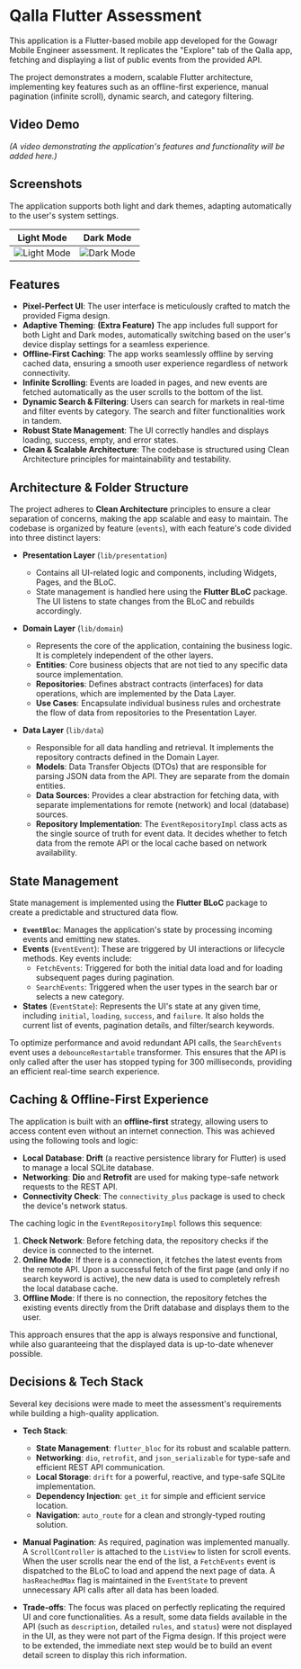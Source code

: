 # Qalla Flutter Assessment

This application is a Flutter-based mobile app developed for the Gowagr Mobile Engineer assessment. It replicates the "Explore" tab of the Qalla app, fetching and displaying a list of public events from the provided API.

The project demonstrates a modern, scalable Flutter architecture, implementing key features such as an offline-first experience, manual pagination (infinite scroll), dynamic search, and category filtering.

## Video Demo

*(A video demonstrating the application's features and functionality will be added here.)*

## Screenshots

The application supports both light and dark themes, adapting automatically to the user's system settings.

| Light Mode                                | Dark Mode                               |
| ----------------------------------------- | --------------------------------------- |
| ![Light Mode](./screenshots/light_mode) | ![Dark Mode](./screenshots/dark_mode) |

## Features

-   **Pixel-Perfect UI**: The user interface is meticulously crafted to match the provided Figma design.
-   **Adaptive Theming**: **(Extra Feature)** The app includes full support for both Light and Dark modes, automatically switching based on the user's device display settings for a seamless experience.
-   **Offline-First Caching**: The app works seamlessly offline by serving cached data, ensuring a smooth user experience regardless of network connectivity.
-   **Infinite Scrolling**: Events are loaded in pages, and new events are fetched automatically as the user scrolls to the bottom of the list.
-   **Dynamic Search & Filtering**: Users can search for markets in real-time and filter events by category. The search and filter functionalities work in tandem.
-   **Robust State Management**: The UI correctly handles and displays loading, success, empty, and error states.
-   **Clean & Scalable Architecture**: The codebase is structured using Clean Architecture principles for maintainability and testability.

## Architecture & Folder Structure

The project adheres to **Clean Architecture** principles to ensure a clear separation of concerns, making the app scalable and easy to maintain. The codebase is organized by feature (`events`), with each feature's code divided into three distinct layers:

-   **Presentation Layer** (`lib/presentation`)
    -   Contains all UI-related logic and components, including Widgets, Pages, and the BLoC.
    -   State management is handled here using the **Flutter BLoC** package. The UI listens to state changes from the BLoC and rebuilds accordingly.

-   **Domain Layer** (`lib/domain`)
    -   Represents the core of the application, containing the business logic. It is completely independent of the other layers.
    -   **Entities**: Core business objects that are not tied to any specific data source implementation.
    -   **Repositories**: Defines abstract contracts (interfaces) for data operations, which are implemented by the Data Layer.
    -   **Use Cases**: Encapsulate individual business rules and orchestrate the flow of data from repositories to the Presentation Layer.

-   **Data Layer** (`lib/data`)
    -   Responsible for all data handling and retrieval. It implements the repository contracts defined in the Domain Layer.
    -   **Models**: Data Transfer Objects (DTOs) that are responsible for parsing JSON data from the API. They are separate from the domain entities.
    -   **Data Sources**: Provides a clear abstraction for fetching data, with separate implementations for remote (network) and local (database) sources.
    -   **Repository Implementation**: The `EventRepositoryImpl` class acts as the single source of truth for event data. It decides whether to fetch data from the remote API or the local cache based on network availability.

## State Management

State management is implemented using the **Flutter BLoC** package to create a predictable and structured data flow.

-   **`EventBloc`**: Manages the application's state by processing incoming events and emitting new states.
-   **Events** (`EventEvent`): These are triggered by UI interactions or lifecycle methods. Key events include:
    -   `FetchEvents`: Triggered for both the initial data load and for loading subsequent pages during pagination.
    -   `SearchEvents`: Triggered when the user types in the search bar or selects a new category.
-   **States** (`EventState`): Represents the UI's state at any given time, including `initial`, `loading`, `success`, and `failure`. It also holds the current list of events, pagination details, and filter/search keywords.

To optimize performance and avoid redundant API calls, the `SearchEvents` event uses a `debounceRestartable` transformer. This ensures that the API is only called after the user has stopped typing for 300 milliseconds, providing an efficient real-time search experience.

## Caching & Offline-First Experience

The application is built with an **offline-first** strategy, allowing users to access content even without an internet connection. This was achieved using the following tools and logic:

-   **Local Database**: **Drift** (a reactive persistence library for Flutter) is used to manage a local SQLite database.
-   **Networking**: **Dio** and **Retrofit** are used for making type-safe network requests to the REST API.
-   **Connectivity Check**: The `connectivity_plus` package is used to check the device's network status.

The caching logic in the `EventRepositoryImpl` follows this sequence:

1.  **Check Network**: Before fetching data, the repository checks if the device is connected to the internet.
2.  **Online Mode**: If there is a connection, it fetches the latest events from the remote API. Upon a successful fetch of the first page (and only if no search keyword is active), the new data is used to completely refresh the local database cache.
3.  **Offline Mode**: If there is no connection, the repository fetches the existing events directly from the Drift database and displays them to the user.

This approach ensures that the app is always responsive and functional, while also guaranteeing that the displayed data is up-to-date whenever possible.

## Decisions & Tech Stack

Several key decisions were made to meet the assessment's requirements while building a high-quality application.

-   **Tech Stack**:
    -   **State Management**: `flutter_bloc` for its robust and scalable pattern.
    -   **Networking**: `dio`, `retrofit`, and `json_serializable` for type-safe and efficient REST API communication.
    -   **Local Storage**: `drift` for a powerful, reactive, and type-safe SQLite implementation.
    -   **Dependency Injection**: `get_it` for simple and efficient service location.
    -   **Navigation**: `auto_route` for a clean and strongly-typed routing solution.

-   **Manual Pagination**: As required, pagination was implemented manually. A `ScrollController` is attached to the `ListView` to listen for scroll events. When the user scrolls near the end of the list, a `FetchEvents` event is dispatched to the BLoC to load and append the next page of data. A `hasReachedMax` flag is maintained in the `EventState` to prevent unnecessary API calls after all data has been loaded.

-   **Trade-offs**: The focus was placed on perfectly replicating the required UI and core functionalities. As a result, some data fields available in the API (such as `description`, detailed `rules`, and `status`) were not displayed in the UI, as they were not part of the Figma design. If this project were to be extended, the immediate next step would be to build an event detail screen to display this rich information.

